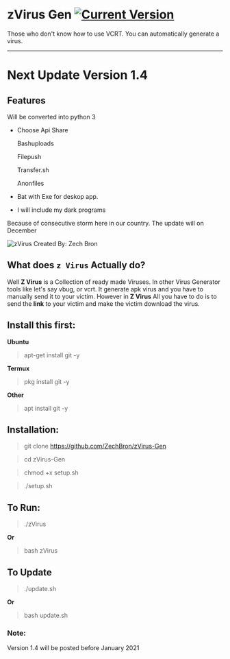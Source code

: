 # zVirus Gen [![Current Version ](https://img.shields.io/badge/Current%20Version-1.1-blue?style=flat-square)](https://github.com/ZechBron)
Those who don't know how to use VCRT. You can automatically generate a virus.

---

# Next Update Version 1.4
## Features
Will be converted into python 3
+ Choose Api Share

   Bashuploads

   Filepush
   
   Transfer.sh
   
   Anonfiles

+ Bat with Exe for deskop app.

+ I will include my dark programs

Because of consecutive storm here in our country. The update will on December


![zVirus Created By: Zech Bron](https://raw.githubusercontent.com/ZechBron/zVirus-Gen/zVirus/IMG_20200927_175911.png)

## What does `z Virus` Actually do?
Well __Z Virus__ is a Collection of ready made Viruses.
In other Virus Generator tools like let's say vbug, or vcrt. It generate apk virus and you have to manually send it to your victim.
However in __Z Virus__ All you have to do is to send the __link__ to your victim and make the victim download the virus. 


## Install this first:
__Ubuntu__
> apt-get install git -y

__Termux__
> pkg install git -y

__Other__
> apt install git -y


## Installation:
> git clone https://github.com/ZechBron/zVirus-Gen

> cd zVirus-Gen

> chmod +x setup.sh

> ./setup.sh


## To Run:
> ./zVirus

__Or__

> bash zVirus


## To Update
> ./update.sh

__Or__

> bash update.sh

### Note:
Version 1.4 will be posted before January 2021
